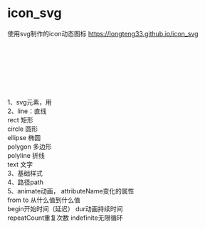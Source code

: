 # icon_svg
使用svg制作的icon动态图标
https://longteng33.github.io/icon_svg  
1、svg元素，用<svg>标签包裹， <svg width="500" height="500" xmlns="http://wwww.w3.org/2000/svg">，给定with和height属性，xmlns属性：svg标准  
2、line：直线  
rect 矩形  
circle 圆形  
ellipse 椭圆  
polygon 多边形  
polyline 折线  
text 文字  
3、基础样式  
4、路径path  
5、animate动画，
attributeName变化的属性  
from to 从什么值到什么值  
begin开始时间（延迟） 
dur动画持续时间  
repeatCount重复次数 indefinite无限循环  
